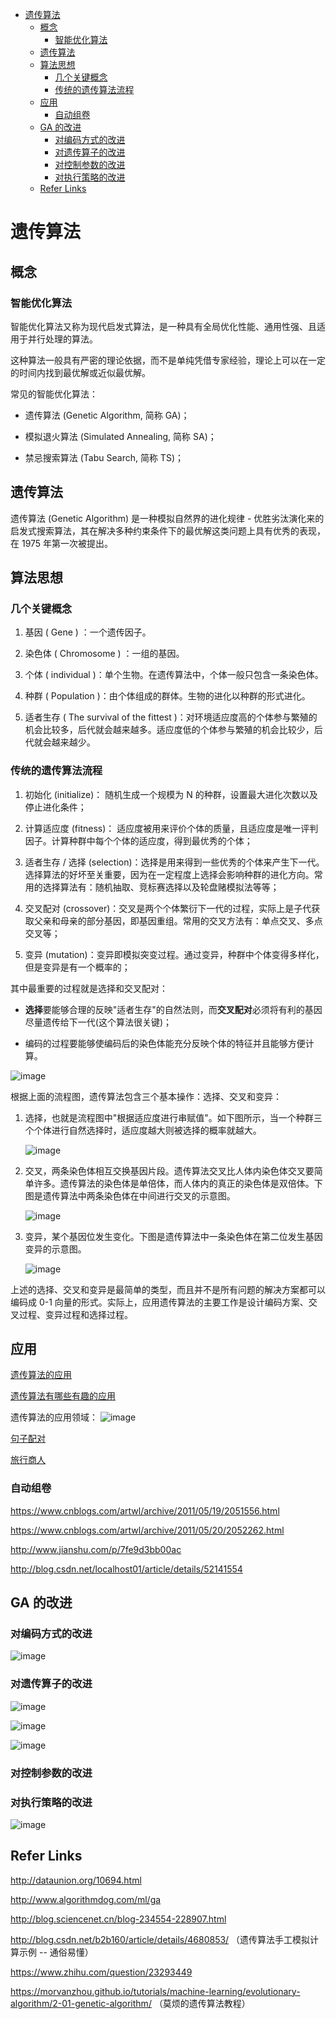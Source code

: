 - [遗传算法](#%E9%81%97%E4%BC%A0%E7%AE%97%E6%B3%95)
  - [概念](#%E6%A6%82%E5%BF%B5)
    - [智能优化算法](#%E6%99%BA%E8%83%BD%E4%BC%98%E5%8C%96%E7%AE%97%E6%B3%95)
  - [遗传算法](#%E9%81%97%E4%BC%A0%E7%AE%97%E6%B3%95)
  - [算法思想](#%E7%AE%97%E6%B3%95%E6%80%9D%E6%83%B3)
    - [几个关键概念](#%E5%87%A0%E4%B8%AA%E5%85%B3%E9%94%AE%E6%A6%82%E5%BF%B5)
    - [传统的遗传算法流程](#%E4%BC%A0%E7%BB%9F%E7%9A%84%E9%81%97%E4%BC%A0%E7%AE%97%E6%B3%95%E6%B5%81%E7%A8%8B)
  - [应用](#%E5%BA%94%E7%94%A8)
    - [自动组卷](#%E8%87%AA%E5%8A%A8%E7%BB%84%E5%8D%B7)
  - [GA 的改进](#ga-%E7%9A%84%E6%94%B9%E8%BF%9B)
    - [对编码方式的改进](#%E5%AF%B9%E7%BC%96%E7%A0%81%E6%96%B9%E5%BC%8F%E7%9A%84%E6%94%B9%E8%BF%9B)
    - [对遗传算子的改进](#%E5%AF%B9%E9%81%97%E4%BC%A0%E7%AE%97%E5%AD%90%E7%9A%84%E6%94%B9%E8%BF%9B)
    - [对控制参数的改进](#%E5%AF%B9%E6%8E%A7%E5%88%B6%E5%8F%82%E6%95%B0%E7%9A%84%E6%94%B9%E8%BF%9B)
    - [对执行策略的改进](#%E5%AF%B9%E6%89%A7%E8%A1%8C%E7%AD%96%E7%95%A5%E7%9A%84%E6%94%B9%E8%BF%9B)
  - [Refer Links](#refer-links)

# 遗传算法

## 概念

### 智能优化算法

智能优化算法又称为现代启发式算法，是一种具有全局优化性能、通用性强、且适用于并行处理的算法。

这种算法一般具有严密的理论依据，而不是单纯凭借专家经验，理论上可以在一定的时间内找到最优解或近似最优解。

常见的智能优化算法：

- 遗传算法 (Genetic Algorithm, 简称 GA)；

- 模拟退火算法 (Simulated Annealing, 简称 SA)；

- 禁忌搜索算法 (Tabu Search, 简称 TS)；

## 遗传算法

遗传算法 (Genetic Algorithm) 是一种模拟自然界的进化规律 - 优胜劣汰演化来的启发式搜索算法，其在解决多种约束条件下的最优解这类问题上具有优秀的表现，在 1975 年第一次被提出。

## 算法思想

### 几个关键概念

1. 基因 ( Gene ) ：一个遗传因子。

2. 染色体 ( Chromosome ) ：一组的基因。

3. 个体 ( individual )：单个生物。在遗传算法中，个体一般只包含一条染色体。

4. 种群 ( Population )：由个体组成的群体。生物的进化以种群的形式进化。

5. 适者生存 ( The survival of the fittest )：对环境适应度高的个体参与繁殖的机会比较多，后代就会越来越多。适应度低的个体参与繁殖的机会比较少，后代就会越来越少。

### 传统的遗传算法流程

1.	初始化 (initialize)： 随机生成一个规模为 N 的种群，设置最大进化次数以及停止进化条件；

2.	计算适应度 (fitness)： 适应度被用来评价个体的质量，且适应度是唯一评判因子。计算种群中每个个体的适应度，得到最优秀的个体；

3.	适者生存 / 选择 (selection)：选择是用来得到一些优秀的个体来产生下一代。选择算法的好坏至关重要，因为在一定程度上选择会影响种群的进化方向。常用的选择算法有：随机抽取、竞标赛选择以及轮盘赌模拟法等等；

4.	交叉配对 (crossover)：交叉是两个个体繁衍下一代的过程，实际上是子代获取父亲和母亲的部分基因，即基因重组。常用的交叉方法有：单点交叉、多点交叉等；

5.	变异 (mutation)：变异即模拟突变过程。通过变异，种群中个体变得多样化，但是变异是有一个概率的；

其中最重要的过程就是选择和交叉配对：

- **选择**要能够合理的反映"适者生存"的自然法则，而**交叉配对**必须将有利的基因尽量遗传给下一代(这个算法很关键)；

- 编码的过程要能够使编码后的染色体能充分反映个体的特征并且能够方便计算。

![image](http://otaivnlxc.bkt.clouddn.com/jpg/2017/11/20/3f349bff40d651f38289f904a87ca72f.jpg)

根据上面的流程图，遗传算法包含三个基本操作：选择、交叉和变异：

1.	选择，也就是流程图中"根据适应度进行串赋值"。如下图所示，当一个种群三个个体进行自然选择时，适应度越大则被选择的概率就越大。

    ![image](http://otaivnlxc.bkt.clouddn.com/jpg/2017/11/20/88223cfface972700ddd38101ae0c60a.jpg)

2.	交叉，两条染色体相互交换基因片段。遗传算法交叉比人体内染色体交叉要简单许多。遗传算法的染色体是单倍体，而人体内的真正的染色体是双倍体。下图是遗传算法中两条染色体在中间进行交叉的示意图。

    ![image](http://otaivnlxc.bkt.clouddn.com/jpg/2017/11/20/bc5b4e4e5daa92b4c5a602e4fa204b1c.jpg)

3.	变异，某个基因位发生变化。下图是遗传算法中一条染色体在第二位发生基因变异的示意图。

    ![image](http://otaivnlxc.bkt.clouddn.com/jpg/2017/11/20/72c1a82f615b13478b253bfe2a9c554c.jpg)

上述的选择、交叉和变异是最简单的类型，而且并不是所有问题的解决方案都可以编码成 0-1 向量的形式。实际上，应用遗传算法的主要工作是设计编码方案、交叉过程、变异过程和选择过程。

## 应用

[遗传算法的应用](http://www.algorithmdog.com/%E9%81%97%E4%BC%A0%E7%AE%97%E6%B3%95%E7%B3%BB%E5%88%97%E4%B9%8B%E4%BA%8C%E6%84%9A%E5%BC%84%E6%B7%B1%E5%BA%A6%E5%AD%A6%E4%B9%A0%E7%9A%84%E9%81%97%E4%BC%A0%E7%AE%97%E6%B3%95 )

[遗传算法有哪些有趣的应用](https://www.zhihu.com/question/20085479 )

遗传算法的应用领域：
![image](http://otaivnlxc.bkt.clouddn.com/jpg/2017/11/20/7172664c5e693e1d28431cbdcc15b0bb.jpg)


[句子配对](https://morvanzhou.github.io/tutorials/machine-learning/evolutionary-algorithm/2-02-genetic-algorithm-match-phrase/)

[旅行商人](https://morvanzhou.github.io/tutorials/machine-learning/evolutionary-algorithm/2-03-genetic-algorithm-travel-sales-problem/)


### 自动组卷

https://www.cnblogs.com/artwl/archive/2011/05/19/2051556.html

https://www.cnblogs.com/artwl/archive/2011/05/20/2052262.html

http://www.jianshu.com/p/7fe9d3bb00ac

http://blog.csdn.net/localhost01/article/details/52141554

## GA 的改进

### 对编码方式的改进

![image](http://otaivnlxc.bkt.clouddn.com/jpg/2017/11/20/a8a7064a37b205dc56b71f4e1fb24d45.jpg)

### 对遗传算子的改进

![image](http://otaivnlxc.bkt.clouddn.com/jpg/2017/11/20/3d0881cda75d7c9ea28a2953fa7b9664.jpg)

![image](http://otaivnlxc.bkt.clouddn.com/jpg/2017/11/20/82695dba0a5c2d46e47e89310642af3b.jpg)

![image](http://otaivnlxc.bkt.clouddn.com/jpg/2017/11/20/d5ed992072d0e80a7124b3a70a8045fa.jpg)

### 对控制参数的改进

### 对执行策略的改进

![image](http://otaivnlxc.bkt.clouddn.com/jpg/2017/11/20/a0ddfd0ba2e4907eff58f1e8c1863934.jpg)

## Refer Links

http://dataunion.org/10694.html

http://www.algorithmdog.com/ml/ga 

http://blog.sciencenet.cn/blog-234554-228907.html 

http://blog.csdn.net/b2b160/article/details/4680853/ （遗传算法手工模拟计算示例 -- 通俗易懂）

https://www.zhihu.com/question/23293449 

https://morvanzhou.github.io/tutorials/machine-learning/evolutionary-algorithm/2-01-genetic-algorithm/ （莫烦的遗传算法教程）